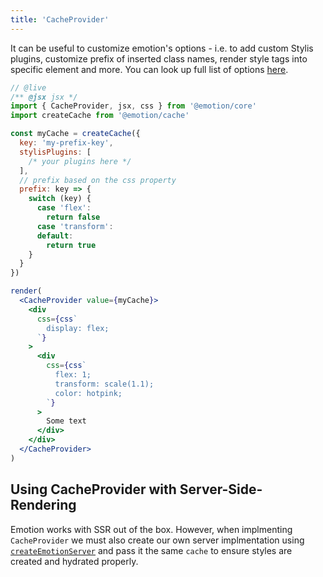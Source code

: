 ```yaml
---
title: 'CacheProvider'
---
```


It can be useful to customize emotion's options - i.e. to add custom Stylis plugins, customize prefix of inserted class names, render style tags into specific element and more. You can look up full list of options [here](/packages/cache#options).

```jsx
// @live
/** @jsx jsx */
import { CacheProvider, jsx, css } from '@emotion/core'
import createCache from '@emotion/cache'

const myCache = createCache({
  key: 'my-prefix-key',
  stylisPlugins: [
    /* your plugins here */
  ],
  // prefix based on the css property
  prefix: key => {
    switch (key) {
      case 'flex':
        return false
      case 'transform':
      default:
        return true
    }
  }
})

render(
  <CacheProvider value={myCache}>
    <div
      css={css`
        display: flex;
      `}
    >
      <div
        css={css`
          flex: 1;
          transform: scale(1.1);
          color: hotpink;
        `}
      >
        Some text
      </div>
    </div>
  </CacheProvider>
)
```

## Using CacheProvider with Server-Side-Rendering

Emotion works with SSR out of the box. However, when implmenting `CacheProvider` we must also create our own server implmentation using [`createEmotionServer`](https://emotion.sh/docs/create-emotion-server) and pass it the same `cache` to ensure styles are created and hydrated properly.
